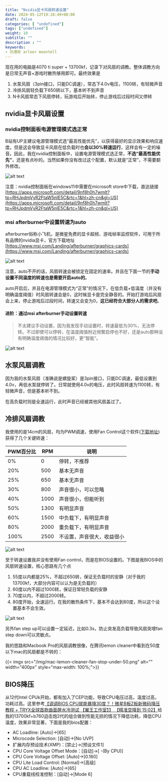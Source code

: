 ```yaml
---
title: "Nvidia显卡风扇转速设置"
date: 2024-05-12T19:18:49+08:00
draft: false
categories: [ "undefined"]
tags: ["undefined"]
weight: 10
subtitle: ""
description : ""
keywords:
- 刘港欢 arloor moontell
---
```


现在用的电脑是4070 ti super + 13700kf，记录下对风扇的调教。整体调教方向是日常无声音+游戏时散热够用即可。最终效果是

1. 水泵风扇（3pin接口，只能DC调速），常态下4.0v电压，1100转，有轻微声音
2. 冷排风扇轻负载下650转以下，基本听不到声音 
3. N卡风扇常态下风扇停转，玩游戏后开始转，停止游戏后过段时间又停转
<!--more-->


## nvidia显卡风扇设置

### nvidia控制面板电源管理模式选正常

B站有UP主建议电源管理模式选“最高性能优先”，以获得最好的显示效果和响应速度。但是这会导致显卡风扇在低负载时也**会以30%转速运行**，这样会有一定的噪音。因此，我在nvidia控制面板中，设置电源管理模式选正常，**不选“最高性能优先”**，还是有点吵的。当然如果你没有改过这个配置，默认就是“正常”，不需要额外修改。

![alt text](/img/nvidia-control-pannel-power-normal.png)

注意：nvidia控制面板在windows11中需要在microsoft store中下载，直达链接[https://apps.microsoft.com/detail/9nf8h0h7wmlt?tp=RHJpdmVyR2FtaW5nIE5C&rtc=1&hl=zh-cn&gl=US](https://apps.microsoft.com/detail/9nf8h0h7wmlt?tp=RHJpdmVyR2FtaW5nIE5C&rtc=1&hl=zh-cn&gl=US)

### msi afterburner中设置转速为auto

afterburner俗称小飞机，是微星免费的显卡超频、游戏帧率监控软件，可用于所有品牌的nvidia显卡，官方下载地址[https://www.msi.com/Landing/afterburner/graphics-cards](https://www.msi.com/Landing/afterburner/graphics-cards)

![alt text](/img/afterburner-auto-speed.png)

注意，auto不开的话，风扇转速会被锁定在固定的速率。并且在下面一节的**手动设置不同温度的转速也是需要开启auto的**。

auto开启后，并且在电源管理模式为“正常”的情况下，在低负载+低温度（并没有明确温度阈值）时风扇转速会是0，这时候显卡是完全静音的。开始打游戏后风扇会上来，停止游戏后过段时间，转速又会变为0，**这已经符合大部分人的需求吧**。

#### 进阶：通过msi afterburner手动设置转速

> 不太建议手动设置，因为我发现手动设置时，转速最低为30%，无法停转。不过即使可以停转，在温度阈值附近频繁启停也不好，还是auto那种没有明确温度阈值的情况比较好，更“智能”。

![alt text](/img/afterburner-custom-speed.png)

## 水泵风扇调教

因为我的水泵风扇（准确说是螺旋桨）是3pin接口，只能DC调速，最低设置到4.0v，再低水泵就停转了。日常就使用4.0v的电压，此时风扇转速为1100转，有轻微声音，但是基本听不到。

在高负载时则是全速运行，此时声音已经被其他风扇盖过了。

## 冷排风扇调教

我使用的是14cm的风扇，均为PWM调速，使用Fan Control这个软件([下载地址](https://getfancontrol.com/))获得了几个关键转速：

| PWM百分比 | RPM | 说明 |
| --- | --- | --- |
| 0% | 0 | 停转，不推荐 |
| 20% | 500 | 基本无声音 |
| 25% | 650 | 基本无声音 |
| 30% | 800 | 声音很小，可以忽略 |
| 40% | 1000 | 声音很小，但能听到 |
| 50% | 1300 | 有明显声音 |
| 60% | 1500 | 中负载下，有明显声音 |
| 80% | 2000 | 重负载下，有明显声音 |
| 100% | 2500 | 不设置，声音很大，收益很小 |

![alt text](/img/fancontrol-auto-detect-speed.png)

至于转速设置我并没有使用Fan control，而是在BIOS设置的。下图是我BIOS中的风扇转速设置，核心思路有几个点

1. 55度以内都是25%，不超过650转，保证无负载时的安静（对于我的13700kf，大部分内容可以认为是无负载的）
2. 60度以内不超过1000转，保证日常轻负载的安静
3. 70度以内，不超过2000转。
3. 80度开始，全速运行。在我的散热条件下，基本不会达到80度，所以这个设置基本不会生效。

![alt text](/img/bios-cpu-fan-control.bmp)

另外fan step up可以设置一定延迟，比如0.3s，防止突发高负载导致风扇突增fan step down可以灵敏点。

我的思路和Macbook Pro的风扇调教很像，在腾讯lemon cleaner中看到在50度以下mac的风扇都是不转的：

{{< imgx src="/img/mac-lemon-cleaner-fan-stop-under-50.png" alt="" width="400px" style="max-width: 100%;">}}

## BIOS降压

从12代Intel CPUk开始，都有加入了CEP功能，导致CPU电压过高，温度过高，功耗过高。这里参考[【调调BIOS CPU就能暴降30度？！微星B板Z板新微码降压教程 + TRYX全球首款曲面屏水冷测试 【翼王工作室】】 【精准空降到 15:02】](https://www.bilibili.com/video/BV1sZ421Y7H1/?share_source=copy_web&vd_source=38a28c20d917b5ddaf8230ed27e499ff&t=902)给我的13700kf+b760迫击炮2代的组合做到性能无损的情况下降低功耗，降低CPU温度，效果非常显著，下面是我的bios配置：


- AC Loadline: [Auto]->[65]
- Microcode Selection: [自动]->[No UVP]
- 扩展内存预设技术(XMP)：[禁止]->[预设文件1]
- CPU Core Voltage Offset Mode：[自动]->[ -(By CPU)]
- CPU Core Voltage Offset: [Auto]->[0.160]
- CPU Lite Load Control: [Normal]->[高级]
- CPU AC Loadline: [Auto]->[65]
- CPU重载线校准控制：[自动]->[Mode 6]